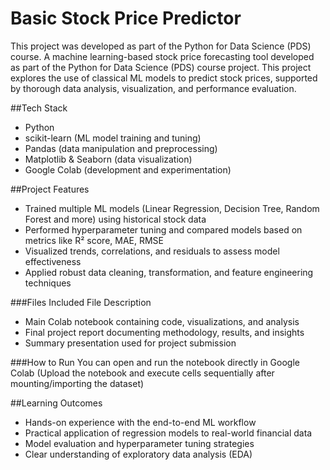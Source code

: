 # Basic Stock Price Predictor
This project was developed as part of the Python for Data Science (PDS) course. A machine learning-based stock price forecasting tool developed as part of the Python for Data Science (PDS) course project. This project explores the use of classical ML models to predict stock prices, supported by thorough data analysis, visualization, and performance evaluation.

 ##Tech Stack
- Python
- scikit-learn (ML model training and tuning)
- Pandas (data manipulation and preprocessing)
- Matplotlib & Seaborn (data visualization)
- Google Colab (development and experimentation)

##Project Features
- Trained multiple ML models (Linear Regression, Decision Tree, Random Forest and more) using historical stock data
- Performed hyperparameter tuning and compared models based on metrics like R² score, MAE, RMSE
- Visualized trends, correlations, and residuals to assess model effectiveness
- Applied robust data cleaning, transformation, and feature engineering techniques

###Files Included
File	Description
- Main Colab notebook containing code, visualizations, and analysis
- Final project report documenting methodology, results, and insights
- Summary presentation used for project submission

###How to Run
You can open and run the notebook directly in Google Colab
(Upload the notebook and execute cells sequentially after mounting/importing the dataset)

##Learning Outcomes
- Hands-on experience with the end-to-end ML workflow
- Practical application of regression models to real-world financial data
- Model evaluation and hyperparameter tuning strategies
- Clear understanding of exploratory data analysis (EDA)

